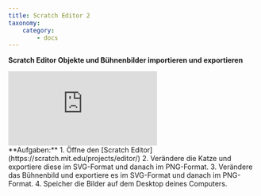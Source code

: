 ```yaml
---
title: Scratch Editor 2
taxonomy:
    category:
        - docs
---
```


**Scratch Editor Objekte und Bühnenbilder importieren und exportieren** 

<div class="video-container-wrapper iloader"><div class='video-container'><iframe src='https://www.youtube.com/embed/HLNveHrQtDA'  frameborder='0' allowfullscreen></iframe></div></div>
**Aufgaben:**
1. Öffne den [Scratch Editor](https://scratch.mit.edu/projects/editor/)
2. Verändere die Katze und exportiere diese im SVG-Format und danach im PNG-Format.
3. Verändere das Bühnenbild und exportiere es im SVG-Format und danach im PNG-Format.
4. Speicher die Bilder auf dem Desktop deines Computers.
